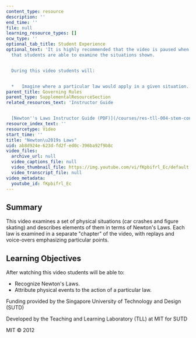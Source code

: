 ```yaml
---
content_type: resource
description: ''
end_time: ''
file: null
learning_resource_types: []
ocw_type: ''
optional_tab_title: Student Experience
optional_text: 'It is highly recommended that the video is paused when necessary so
  that students are able to examine the situations shown.


  During this video students will:


  *   Imagine where a particular law would apply in a given situation.'
parent_title: Governing Rules
parent_type: SupplementalResourceSection
related_resources_text: 'Instructor Guide


  [Newton''s Laws Instructor Guide (PDF)](/courses/res-tll-004-stem-concept-videos-fall-2013/resources/mitres_tll-004f13_nwton_ig)'
resource_index_text: ''
resourcetype: Video
start_time: ''
title: "Newton\u2019s Laws"
uid: ab8d924e-623d-fd2f-ed0c-396ba92f9b8c
video_files:
  archive_url: null
  video_captions_file: null
  video_thumbnail_file: https://img.youtube.com/vi/fKpbifrl_Ec/default.jpg
  video_transcript_file: null
video_metadata:
  youtube_id: fKpbifrl_Ec
---
```


Summary
-------

This video examines a set of physical situations (car crashes and figure skating) and describes elements of them in terms of Newton's Laws. Each law is examined in a separate "chapter" of the video, with replays and voice-overs emphasizing particular points.

Learning Objectives
-------------------

After watching this video students will be able to:

*   Recognize Newton's Laws.
*   Attribute physical events to the action of a particular law.

Funding provided by the Singapore University of Technology and Design (SUTD)

Developed by the Teaching and Learning Laboratory (TLL) at MIT for SUTD

MIT © 2012




